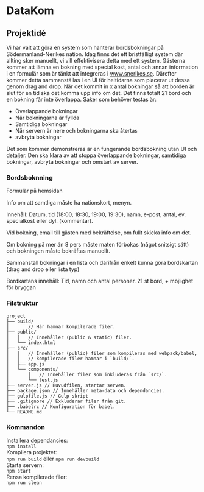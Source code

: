 # DataKom

## Projektidé

Vi har valt att göra en system som hanterar bordsbokningar på Södermanland-Nerikes nation. Idag finns det ett bristfälligt system där allting sker manuellt, vi vill effektivisera detta med ett system. Gästerna kommer att lämna en bokning med special kost, antal och annan information i en formulär som är tänkt att integreras i www.snerikes.se. Därefter kommer detta sammanställas i en UI för heltidarna som placerar ut dessa genom drag and drop. När det kommit in x antal bokningar så att borden är slut för en tid ska det komma upp info om det. Det finns totalt 21 bord och en bokning får inte överlappa.
Saker som behöver testas är:
* Överlappande bokningar
* När bokningarna är fyllda
* Samtidiga bokningar
* När servern är nere och bokningarna ska återtas
* avbryta bokningar

Det som kommer demonstreras är en fungerande bordsbokning utan UI och detaljer. Den ska klara av att stoppa överlappande bokningar, samtidiga bokningar, avbryta bokningar och omstart av server.

### Bordsboknning

Formulär på hemsidan

Info om att samtliga måste ha nationskort, menyn.

Innehåll: Datum, tid (18:00, 18:30, 19:00, 19:30), namn, e-post, antal, ev. specialkost eller dyl. (kommentar).

Vid bokning, email till gästen med bekräftelse, om fullt skicka info om det.

Om bokning på mer än 8 pers måste maten förbokas (något snitsigt sätt) och bokningen måste bekräftas manuellt.

Sammanställ bokningar i en lista och därifrån enkelt kunna göra bordskartan (drag and drop eller lista typ)

Bordkartans innehåll: Tid, namn och antal personer. 21 st bord, + möjlighet för bryggan

### Filstruktur

```
project
├── build/
│       // Här hamnar kompilerade filer.
├── public/
│   │   // Innehåller (public & static) filer.
│   └── index.html
├── src/
│   │   // Innehåller (public) filer som kompileras med webpack/babel,
│   │   // kompilerade filer hamnar i `build/`.
│   ├── app.js
│   └── components/
│       │   // Innehåller filer som inkluderas från `src/`.
│       └── test.js
├── server.js // Huvudfilen, startar serven.
├── package.json // Innehåller meta-data och dependancies.
├── gulpfile.js // Gulp skript
├── .gitignore // Exkluderar filer från git.
├── .babelrc // Konfiguration för babel.
└── README.md
```

### Kommandon

Installera dependancies:  
`npm install`  
Kompilera projektet:  
`npm run build` eller `npm run devbuild`  
Starta servern:  
`npm start`  
Rensa kompilerade filer:  
`npm run clean`
